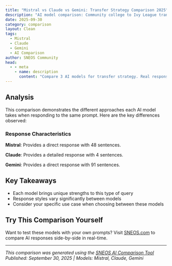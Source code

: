 ```yaml
---
title: "Mistral vs Claude vs Gemini: Transfer Strategy Comparison 2025"
description: "AI model comparison: Community college to Ivy League transfer strategy that works..."
date: 2025-09-30
category: comparison
layout: Clean
tags:
  - Mistral
  - Claude
  - Gemini
  - AI Comparison
author: SNEOS Community
head:
  - - meta
    - name: description
      content: "Compare 3 AI models for transfer strategy. Real responses from Mistral, Claude, Gemini with detailed analysis."
---
```


<ChatComparison
  title="Mistral vs Claude vs Gemini: Transfer Strategy Comparison 2025"
  prompt="Community college to Ivy League transfer strategy that works"
  :responses='{
    "Mistral": "Transferring from a community college to an Ivy League school is a challenging but achievable goal. Here\u0027s a strategic plan to help you navigate this process:\n\n### 1. **Academic Excellence**\n   - **Maintain a High GPA:** Aim for a GPA of 3.7 or higher. Ivy League schools are highly competitive, and academic performance is crucial.\n   - **Challenging Coursework:** Take advanced courses, including honors classes if available. Focus on a rigorous curriculum that aligns with your intended major.\n   - **General Education Requirements:** Ensure you complete all general education requirements at your community college to facilitate a smooth transfer.\n\n### 2. **Standardized Testing**\n   - **SAT/ACT Scores:** Some Ivy League schools may require SAT or ACT scores for transfer students. Aim for high scores to strengthen your application.\n   - **AP/IB Courses:** If available, take AP or IB courses and exams to demonstrate your academic prowess.\n\n### 3. **Extracurricular Activities**\n   - **Leadership Roles:** Get involved in clubs, organizations, or student government. Leadership positions can significantly enhance your application.\n   - **Community Service:** Engage in meaningful community service projects. This shows your commitment to making a positive impact.\n   - **Research and Internships:** Participate in research projects or internships related to your field of study. This can provide valuable experience and demonstrate your dedication.\n\n### 4. **Letters of Recommendation**\n   - **Strong Recommendations:** Seek letters of recommendation from professors, advisors, or mentors who can speak highly of your academic abilities and personal qualities.\n   - **Relationship Building:** Build strong relationships with your professors by attending office hours, participating in class discussions, and seeking their advice.\n\n### 5. **Personal Statement**\n   - **Compelling Narrative:** Craft a compelling personal statement that highlights your unique story, academic achievements, and future goals. Explain why you want to transfer to an Ivy League school and how it aligns with your aspirations.\n   - **Proofreading:** Ensure your statement is well-written, free of errors, and tailored to each school you apply to.\n\n### 6. **Application Process**\n   - **Early Deadlines:** Be aware of application deadlines and requirements for each Ivy League school. Some schools have rolling admissions, while others have specific deadlines.\n   - **Common Application:** Use the Common Application if applicable, as it streamlines the process for multiple schools.\n   - **Supplemental Essays:** Pay close attention to any supplemental essays required by individual schools. These essays can be crucial in differentiating your application.\n\n### 7. **Financial Aid**\n   - **FAFSA:** Complete the Free Application for Federal Student Aid (FAFSA) to be considered for financial aid.\n   - **Scholarships:** Research and apply for scholarships, both institutional and external, to help fund your education.\n\n### 8. **Networking**\n   - **Alumni Connections:** Reach out to alumni from your community college who have successfully transferred to Ivy League schools. They can provide valuable insights and advice.\n   - **Admissions Officers:** Attend college fairs and information sessions to meet admissions officers. This can help you understand what each school is looking for in transfer applicants.\n\n### 9. **Preparation for Interviews**\n   - **Mock Interviews:** Practice for potential interviews by conducting mock interviews with career counselors or mentors.\n   - **Research:** Be well-versed in the programs, faculty, and research opportunities at the Ivy League schools you are applying to.\n\n### 10. **Mental Preparedness**\n   - **Stay Positive:** The transfer process can be stressful. Stay positive and focused on your goals.\n   - **Support System:** Surround yourself with a supportive network of friends, family, and mentors who can encourage you throughout the process.\n\nBy following these steps and maintaining a strong focus on academic excellence, extracurricular involvement, and a well-crafted application, you can increase your chances of successfully transferring from a community college to an Ivy League school.",
    "Claude": "Here\u0027s a proven strategy for transferring from community college to Ivy League schools:\n\n## Academic Excellence Foundation\n- **Maintain a 4.0 GPA** (3.8\u002B minimum, but Ivy transfers are extremely competitive)\n- Take the most challenging courses available\n- Build strong relationships with 2-3 professors for recommendation letters\n- Complete prerequisite courses for your intended major\n\n## Strategic Course Selection\n- **Honor/accelerated courses** when available\n- Math through calculus, strong science foundation\n- Foreign language proficiency\n- Writing-intensive courses to demonstrate communication skills\n- Research opportunities or independent study projects\n\n## Standardized Testing\n- Take SAT/ACT if not submitted previously (many Ivies still consider scores)\n- Subject tests in relevant areas if applying to competitive programs\n- Strong English proficiency scores if international\n\n## Compelling Personal Narrative\n- **Clear reason for starting at CC** (financial, family circumstances, late academic development)\n- Demonstrate intellectual growth and trajectory\n- Show how CC experience shaped your goals\n- Articulate fit with specific Ivy programs\n\n## Extracurricular Leadership\n- Leadership roles in student government, clubs, or community organizations\n- Research experience (even at CC level)\n- Meaningful volunteer work or internships\n- Part-time work showing responsibility (especially if financially motivated)\n\n## Application Strategy\n- Apply to 3-4 Ivies with different strengths matching your interests\n- Research each school\u0027s transfer requirements and culture thoroughly\n- Submit applications early in the window\n- Consider less competitive Ivy programs initially\n\n## Timeline Considerations\n- Most successful transfers happen after sophomore year (60\u002B credits)\n- Spring transfer options are often more limited\n- Start planning transfer applications 6-8 months in advance\n\n**Reality check**: Ivy transfer acceptance rates are typically 1-5%, even lower than freshman admission. Have strong backup options at excellent schools with better transfer rates.",
    "Gemini": "Transferring from a community college to an Ivy League school is incredibly competitive, but certainly achievable with a well-thought-out strategy. Here\u0027s a breakdown of a strategy that significantly increases your chances:\n\n**I. The Foundation: Exceptional Academic Performance**\n\n*   **High GPA is Non-Negotiable:** Aim for a 4.0 GPA.  Ivy Leagues are *extremely* grade-conscious. Anything below a 3.8 dramatically reduces your chances. Community colleges can sometimes be perceived as less rigorous, so demonstrating a flawless academic record is crucial to prove you\u0027re ready for the challenges of an Ivy League.\n\n*   **Course Selection Matters:**\n\n    *   **Take the Most Rigorous Courses Available:** Choose honors courses, dual enrollment options (if available), and any advanced placement (AP) or International Baccalaureate (IB) equivalents offered at your community college.\n    *   **Ivy League Prerequisites:** Research the specific requirements for your target major at each Ivy League institution you\u0027re considering.  Complete all required prerequisites at your community college. Common prerequisites include:\n        *   **Calculus (at least Calculus I, ideally Calculus II):** Essential for STEM, economics, and many social sciences.\n        *   **English Composition/Writing:**  Focus on college-level writing and research skills.\n        *   **Science Courses (with labs):** Biology, Chemistry, and/or Physics, depending on your major.\n        *   **Foreign Language:**  Some Ivy Leagues require or strongly recommend foreign language proficiency.\n        *   **Humanities/Social Sciences:**  History, psychology, sociology, political science, etc.\n    *   **Think Strategically:**  Consider taking courses that align with your intended major and demonstrate a passion for the subject.  If you\u0027re interested in computer science, for example, take programming courses.\n\n*   **Excellent Grades in Core Subjects:** Focus on performing exceptionally well in courses directly related to your intended major.  A single B in a key course can be detrimental.\n\n**II. Beyond the Classroom: Extracurricular Excellence \u0026 Leadership**\n\n*   **Meaningful Involvement:**  Don\u0027t just join clubs; *lead* them or make significant contributions.  Ivy Leagues want students who are actively engaged and making a difference.\n*   **Leadership Roles:**  Seek leadership positions in clubs, organizations, or community initiatives.  Examples include:\n    *   President or Vice President of a club.\n    *   Team captain for a sports team.\n    *   Volunteer coordinator.\n    *   Project leader in a community service organization.\n*   **Demonstrate Impact:** Quantify your accomplishments whenever possible.  Instead of saying \u0022I volunteered at a homeless shelter,\u0022 say \u0022I volunteered at a homeless shelter, serving over 100 meals per week and leading a team of 10 volunteers.\u0022\n*   **Extracurriculars That Align With Your Interests:** Your extracurriculars should tell a story about your passions and intellectual curiosity. If you\u0027re interested in environmental science, volunteer for a conservation group. If you\u0027re interested in journalism, write for the community college newspaper or start your own blog.\n*   **Research Opportunities (Highly Valued):**  Research experience is a huge boost to your application, especially for STEM fields.  Look for research opportunities at your community college (some professors may be conducting research) or at nearby universities.  Even assisting with data entry or literature reviews can be valuable.\n*   **Internships:**  Secure internships related to your field of interest.  Internships provide real-world experience and demonstrate your commitment to your chosen career path.\n\n**III. Compelling Essays \u0026 Recommendations**\n\n*   **Tell Your Story:**  Your essays are your chance to showcase your personality, passion, and why you want to transfer to an Ivy League.  Don\u0027t just reiterate your resume; tell a compelling narrative about your journey and aspirations.\n*   **Why You Want to Transfer *Specifically*:**  Explain why transferring to an Ivy League is crucial to your academic and professional goals.  Be specific about the resources, faculty, or programs at the Ivy League that you want to access. Generic essays will not cut it.\n*   **The Community College Narrative:** Frame your community college experience positively. Highlight the benefits you\u0027ve gained: smaller class sizes, close relationships with professors, opportunities for leadership.  Don\u0027t apologize for attending a community college; embrace it as a stepping stone to your future.  Address *why* you started at a community college.\n*   **Strong Letters of Recommendation:** Cultivate relationships with your professors from the beginning.  Attend office hours, participate actively in class, and show genuine interest in their subjects.  Ask professors who know you well and can speak to your academic abilities, work ethic, and potential.  Give them plenty of time (at least a month) to write the letters, and provide them with your resume, transcript, and a brief statement of your goals. Ideally, one recommendation comes from someone who has taught you in a subject directly related to your intended major.\n\n**IV. Standardized Testing (If Required):**\n\n*   **Check Requirements:** Some Ivy League schools may require or recommend standardized tests (SAT/ACT) for transfer applicants. Check the specific requirements of each school you are applying to.\n*   **Prepare Thoroughly:** If testing is required, invest time in preparing for the SAT/ACT. Aim for scores that are at or above the average scores for admitted transfer students.\n\n**V. Timing and Application Strategy**\n\n*   **Apply in your Second Year:** Most Ivy League schools prefer students who have completed at least one year of full-time college coursework but no more than two years.\n*   **Early Planning:**  Start planning your transfer strategy early in your community college career. Research Ivy League schools, identify prerequisites, and begin cultivating relationships with professors.\n*   **Targeted Applications:** Don\u0027t apply to every Ivy League school.  Research the programs and faculty at each school and apply to those that align with your interests and goals. Tailor your application to each school, highlighting why you are a good fit for their specific program.\n*   **Visit (If Possible):** If possible, visit the Ivy League campuses that you are interested in. This will give you a better sense of the school\u0027s culture and academic environment, and it will allow you to network with faculty and students.\n*   **Demonstrate Intellectual Curiosity:** Show that you are genuinely interested in learning and exploring new ideas. Read books, attend lectures, participate in discussions, and pursue independent projects.\n\n**VI. Building the Narrative: Overcoming the \u0022Community College Stigma\u0022**\n\n*   **Address the \u0022Why Community College\u0022 Question Head-On:** Be prepared to answer why you chose to attend a community college. Common valid reasons include financial constraints, needing to stay close to family, or using it as a stepping stone to a four-year university.\n*   **Highlight Accomplishments Despite Circumstances:** Emphasize how you have thrived and excelled in spite of any challenges you may have faced.\n*   **Focus on Future Contributions:** Clearly articulate how you will contribute to the Ivy League community.  Demonstrate that you are not just seeking a degree, but that you are eager to engage with the intellectual environment and make a positive impact.\n\n**VII. Key Differences Between Community College Applicants and 4-year University Applicants:**\n\n*   **Less \u0022Extracurricular History\u0022:** 4-year students may have been involved in more activities for a longer period. You need to *maximize* your impact in the relatively short time you have.\n*   **Less Access to Research and Prestigious Internships:**  Actively seek out opportunities, even if they require extra effort.\n*   **Perceptions:** Overcome the perception of lower academic rigor through exceptional grades, challenging coursework, and glowing recommendations.\n\n**VIII. Important Considerations:**\n\n*   **Financial Aid:**  Ivy League schools have generous financial aid programs.  Don\u0027t let the cost of tuition deter you from applying. Research the financial aid policies of each school and apply for financial aid if you need it.\n*   **Transfer Credit Policies:**  Find out how many credits will transfer to the Ivy League school.  Some schools may not accept all of your credits, which could affect your graduation timeline.\n*   **Be Realistic:**  Even with a strong application, there is no guarantee of admission.  Have a backup plan in case you are not accepted.\n\n**In summary, transferring to an Ivy League school from a community college requires dedication, strategic planning, and a compelling story. Focus on academic excellence, meaningful extracurricular involvement, strong recommendations, and a clear articulation of your goals. Good luck!**\n"
  }'
  published-date="12:10"
/>

## Analysis

This comparison demonstrates the different approaches each AI model takes when responding to the same prompt. Here are the key differences observed:

### Response Characteristics

**Mistral**: Provides a direct response with 48 sentences. 

**Claude**: Provides a detailed response with 4 sentences. 

**Gemini**: Provides a direct response with 91 sentences. 

## Key Takeaways

- Each model brings unique strengths to this type of query
- Response styles vary significantly between models
- Consider your specific use case when choosing between these models

## Try This Comparison Yourself

Want to test these models with your own prompts? Visit [SNEOS.com](https://sneos.com) to compare AI responses side-by-side in real-time.

---

*This comparison was generated using the [SNEOS AI Comparison Tool](https://sneos.com)*
*Published: September 30, 2025 | Models: Mistral, Claude, Gemini*
